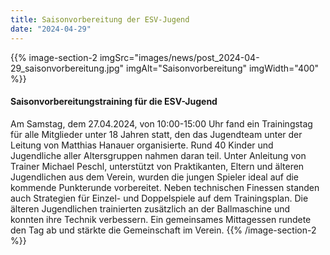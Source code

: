 ```yaml
---
title: Saisonvorbereitung der ESV-Jugend
date: "2024-04-29"
---
```


{{% image-section-2 imgSrc="images/news/post_2024-04-29_saisonvorbereitung.jpg" imgAlt="Saisonvorbereitung" imgWidth="400" %}}
#### Saisonvorbereitungstraining für die ESV-Jugend

Am Samstag, dem 27.04.2024, von 10:00-15:00 Uhr fand ein Trainingstag für alle Mitglieder unter 18 Jahren statt, den das Jugendteam unter der Leitung von Matthias Hanauer organisierte. Rund 40 Kinder und Jugendliche aller Altersgruppen nahmen daran teil. Unter Anleitung von Trainer Michael Peschl, unterstützt von Praktikanten, Eltern und älteren Jugendlichen aus dem Verein, wurden die jungen Spieler ideal auf die kommende Punkterunde vorbereitet. Neben technischen Finessen standen auch Strategien für Einzel- und Doppelspiele auf dem Trainingsplan. Die älteren Jugendlichen trainierten zusätzlich an der Ballmaschine und konnten ihre Technik verbessern. Ein gemeinsames Mittagessen rundete den Tag ab und stärkte die Gemeinschaft im Verein.
{{% /image-section-2 %}}

